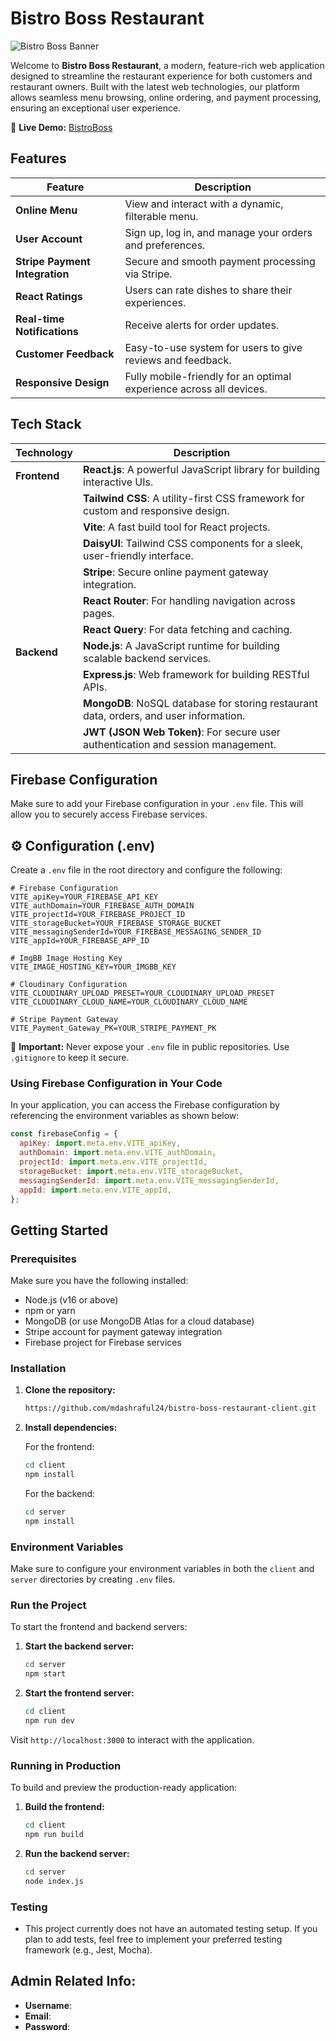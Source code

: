 # Bistro Boss Restaurant

![Bistro Boss Banner](https://i.ibb.co.com/1YGgjn71/Screenshot-82.png)

Welcome to **Bistro Boss Restaurant**, a modern, feature-rich web application designed to streamline the restaurant experience for both customers and restaurant owners. Built with the latest web technologies, our platform allows seamless menu browsing, online ordering, and payment processing, ensuring an exceptional user experience.

🚀 **Live Demo:** [BistroBoss](https://bistroboss-674ce.web.app/)

## Features

| Feature                      | Description                                               |
| ---------------------------- | --------------------------------------------------------- |
| **Online Menu**               | View and interact with a dynamic, filterable menu.        |
| **User Account**              | Sign up, log in, and manage your orders and preferences.  |
| **Stripe Payment Integration**| Secure and smooth payment processing via Stripe.         |
| **React Ratings**             | Users can rate dishes to share their experiences.         |
| **Real-time Notifications**   | Receive alerts for order updates.                        |
| **Customer Feedback**         | Easy-to-use system for users to give reviews and feedback.|
| **Responsive Design**         | Fully mobile-friendly for an optimal experience across all devices. |

## Tech Stack

| Technology         | Description                                               |
| ------------------ | --------------------------------------------------------- |
| **Frontend**       | **React.js**: A powerful JavaScript library for building interactive UIs. |
|                    | **Tailwind CSS**: A utility-first CSS framework for custom and responsive design. |
|                    | **Vite**: A fast build tool for React projects.           |
|                    | **DaisyUI**: Tailwind CSS components for a sleek, user-friendly interface. |
|                    | **Stripe**: Secure online payment gateway integration.   |
|                    | **React Router**: For handling navigation across pages.  |
|                    | **React Query**: For data fetching and caching.          |
| **Backend**        | **Node.js**: A JavaScript runtime for building scalable backend services. |
|                    | **Express.js**: Web framework for building RESTful APIs. |
|                    | **MongoDB**: NoSQL database for storing restaurant data, orders, and user information. |
|                    | **JWT (JSON Web Token)**: For secure user authentication and session management. |

## Firebase Configuration

Make sure to add your Firebase configuration in your `.env` file. This will allow you to securely access Firebase services.

## ⚙️ Configuration (.env)

Create a `.env` file in the root directory and configure the following:

```env
# Firebase Configuration
VITE_apiKey=YOUR_FIREBASE_API_KEY
VITE_authDomain=YOUR_FIREBASE_AUTH_DOMAIN
VITE_projectId=YOUR_FIREBASE_PROJECT_ID
VITE_storageBucket=YOUR_FIREBASE_STORAGE_BUCKET
VITE_messagingSenderId=YOUR_FIREBASE_MESSAGING_SENDER_ID
VITE_appId=YOUR_FIREBASE_APP_ID

# ImgBB Image Hosting Key
VITE_IMAGE_HOSTING_KEY=YOUR_IMGBB_KEY

# Cloudinary Configuration
VITE_CLOUDINARY_UPLOAD_PRESET=YOUR_CLOUDINARY_UPLOAD_PRESET
VITE_CLOUDINARY_CLOUD_NAME=YOUR_CLOUDINARY_CLOUD_NAME

# Stripe Payment Gateway
VITE_Payment_Gateway_PK=YOUR_STRIPE_PAYMENT_PK
```

🚨 **Important:** Never expose your `.env` file in public repositories. Use `.gitignore` to keep it secure.

### Using Firebase Configuration in Your Code

In your application, you can access the Firebase configuration by referencing the environment variables as shown below:

```javascript
const firebaseConfig = {
  apiKey: import.meta.env.VITE_apiKey,
  authDomain: import.meta.env.VITE_authDomain,
  projectId: import.meta.env.VITE_projectId,
  storageBucket: import.meta.env.VITE_storageBucket,
  messagingSenderId: import.meta.env.VITE_messagingSenderId,
  appId: import.meta.env.VITE_appId,
};
```

## Getting Started

### Prerequisites
Make sure you have the following installed:
- Node.js (v16 or above)
- npm or yarn
- MongoDB (or use MongoDB Atlas for a cloud database)
- Stripe account for payment gateway integration
- Firebase project for Firebase services

### Installation

1. **Clone the repository:**

   ```bash
   https://github.com/mdashraful24/bistro-boss-restaurant-client.git
   ```

2. **Install dependencies:**

   For the frontend:

   ```bash
   cd client
   npm install
   ```

   For the backend:

   ```bash
   cd server
   npm install
   ```

### Environment Variables

Make sure to configure your environment variables in both the `client` and `server` directories by creating `.env` files.

### Run the Project

To start the frontend and backend servers:

1. **Start the backend server:**

   ```bash
   cd server
   npm start
   ```

2. **Start the frontend server:**

   ```bash
   cd client
   npm run dev
   ```

Visit `http://localhost:3000` to interact with the application.

### Running in Production

To build and preview the production-ready application:

1. **Build the frontend:**

   ```bash
   cd client
   npm run build
   ```

2. **Run the backend server:**

   ```bash
   cd server
   node index.js
   ```

### Testing

- This project currently does not have an automated testing setup. If you plan to add tests, feel free to implement your preferred testing framework (e.g., Jest, Mocha).

## Admin Related Info:

  - **Username**: 
  - **Email**: 
  - **Password**: 
